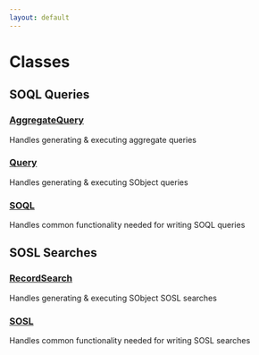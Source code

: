 ```yaml
---
layout: default
---
```

# Classes
## SOQL Queries

### [AggregateQuery](./SOQL-Queries/AggregateQuery.md)

Handles generating & executing aggregate queries



### [Query](./SOQL-Queries/Query.md)

Handles generating & executing SObject queries



### [SOQL](./SOQL-Queries/SOQL.md)

Handles common functionality needed for writing SOQL queries


## SOSL Searches

### [RecordSearch](./SOSL-Searches/RecordSearch.md)

Handles generating & executing SObject SOSL searches



### [SOSL](./SOSL-Searches/SOSL.md)

Handles common functionality needed for writing SOSL searches


